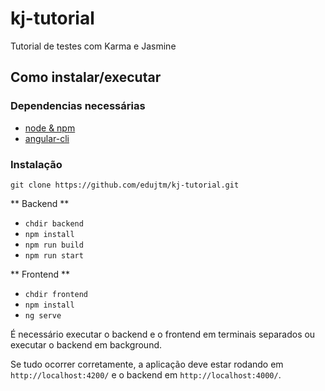 # kj-tutorial
Tutorial de testes com Karma e Jasmine

## Como instalar/executar

### Dependencias necessárias

- [node & npm](https://nodejs.org/en/download/)
- [angular-cli](https://cli.angular.io/)

### Instalação

`git clone https://github.com/edujtm/kj-tutorial.git`

** Backend **

- `chdir backend`
- `npm install`
- `npm run build`
- `npm run start`

** Frontend **

- `chdir frontend`
- `npm install`
- `ng serve`

É necessário executar o backend e o frontend em terminais separados ou executar o backend em background.

Se tudo ocorrer corretamente, a aplicação deve estar rodando em `http://localhost:4200/` e o backend em `http://localhost:4000/`.
